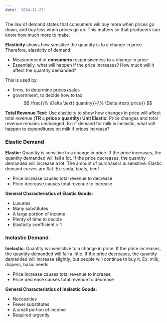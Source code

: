 ```yaml
---
date: '2024-11-27'
---
```


The law of demand states that consumers will buy more when prices go down, and buy less when prices go up. This matters so that producers can know how much more to make.

**Elasticity** shows how sensitive the quantity is to a change in price. Therefore, elasticity of demand:
- Measurement of **consumers** responsiveness to a change in price
- Essentially, what will happen if the price increases? How much will it affect the quantity demanded?

This is used by:
- firms, to determine prices+sales
- government, to decide how to tax
$$
\frac{\% \Delta \text{ quantity}}{\% \Delta \text{ price}}
$$

**Total Revenue Test:** Use elasticity to show how changes in price will affect total revenue (**TR = price x quantity**)
**Unit Elastic:** Price changes and total revenue remains unchanged. Ex: if demand for milk is inelastic, what will happen to expenditures on milk if prices increase?
### Elastic Demand
**Elastic:** Quantity is sensitive to a change in price. If the price increases, the quantity demanded will fall a lot. If the price decreases, the quantity demanded will increase a lot. The amount of purchasers is sensitive. Elastic demand curves are flat. Ex: soda, boats, beef

- Price increase causes total revenue to decrease
- Price decrease causes total revenue to increase

**General Characteristics of Elastic Goods:**
- Luxuries
- Many substitutes
- A large portion of income
- Plenty of time to decide
- Elasticity coefficient > 1
### Inelastic Demand
**Inelastic**: Quantity is insensitive to a change in price. If the price increases, the quantity demanded will fall a little. If the price decreases, the quantity demanded will increase slightly, but people will continue to buy it. Ex: milk, diapers, basic needs

- Price increase causes total revenue to increase
- Price decrease causes total revenue to decrease

**General Characteristics of Inelastic Goods:**
- Necessities
- Fewer substitutes
- A small portion of income
- Required urgently

